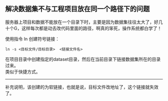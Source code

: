 ## 解决数据集不与工程项目放在同一个路径下的问题

服务器上项目和数据不能放在一个目录下时，主要是因为数据集往往太大了，好几十个G，这样每次都是动去改代码里面的路径，啊真的笨死，操作系统都白学了！  

使用指令 ln 创建符号链接：
```
ln -s <目标文件/目标目录>  <链接文件名>
```

在项目目录中创建指定的dataset目录，然后在当前目录下链接数据集所在的目录过来。  
类似于快捷方式。

***
补充说明，该创建的为软链接，也就是说，目标文件改地址了，这个链接就失效了。